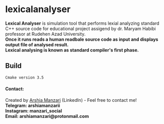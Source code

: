 
# lexicalanalyser

__Lexical Analyser__ is simulation tool that performs lexial analyzing standard C++ source code for educational project assigend by dr. Maryam Habibi professor at Rudehen Azad University.  
__Once it runs reads a human readbale source code as input and displays output file of analysed result.__  
__Lexical analysing is known as standard compiler's first phase.__  
## Build  
```sh
Cmake version 3.5
```

#### Contact:
Created by [Arshia Manzari](https://www.linkedin.com/in/arshiamanzarii) (LinkedIn) - Feel free to contact me!  
__Telegram: arshiamanzarii__  
__Instagram: manzari_social__  
__Email: arshiamanzari@protonmail.com__ 

